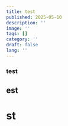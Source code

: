 ```yaml
---
title: test
published: 2025-05-10
description: ''
image: ''
tags: []
category: ''
draft: false 
lang: ''
---
```



### test
## est
# st
